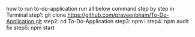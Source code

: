how to run to-do-application
run all below command step by step  in Terminal
step1: git clone https://github.com/praveenbham/To-Do-Application.git
step2: cd To-Do-Application
step3: npm i
step4: npm audit fix
step5: npm start
